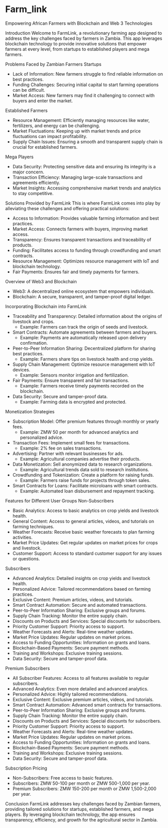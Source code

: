 # Farm_link
 Empowering African  Farmers with Blockchain and Web 3 Technologies

 Introduction
Welcome to FarmLink, a revolutionary farming app designed to address the key challenges faced by farmers in Zambia. This app leverages blockchain technology to provide innovative solutions that empower farmers at every level, from startups to established players and mega farmers.

 Problems Faced by Zambian Farmers
 Startups
- Lack of Information: New farmers struggle to find reliable information on best practices.
- Funding Challenges: Securing initial capital to start farming operations can be difficult.
- Market Access: New farmers may find it challenging to connect with buyers and enter the market.

 Established Farmers
- Resource Management: Efficiently managing resources like water, fertilizers, and energy can be challenging.
- Market Fluctuations: Keeping up with market trends and price fluctuations can impact profitability.
- Supply Chain Issues: Ensuring a smooth and transparent supply chain is crucial for established farmers.

 Mega Players
- Data Security: Protecting sensitive data and ensuring its integrity is a major concern.
- Transaction Efficiency: Managing large-scale transactions and agreements efficiently.
- Market Insights: Accessing comprehensive market trends and analytics to stay competitive.

 Solutions Provided by FarmLink
This is where FarmLink comes into play by alleviating these challenges and offering practical solutions:
- Access to Information: Provides valuable farming information and best practices.
- Market Access: Connects farmers with buyers, improving market access.
- Transparency: Ensures transparent transactions and traceability of products.
- Funding: Facilitates access to funding through crowdfunding and smart contracts.
- Resource Management: Optimizes resource management with IoT and blockchain technology.
- Fair Payments: Ensures fair and timely payments for farmers.

 Overview of Web3 and Blockchain
- Web3: A decentralized online ecosystem that empowers individuals.
- Blockchain: A secure, transparent, and tamper-proof digital ledger.

 Incorporating Blockchain into FarmLink
- Traceability and Transparency: Detailed information about the origins of livestock and crops.
  - Example: Farmers can track the origin of seeds and livestock.
- Smart Contracts: Automate agreements between farmers and buyers.
  - Example: Payments are automatically released upon delivery confirmation.
- Peer-to-Peer Information Sharing: Decentralized platform for sharing best practices.
  - Example: Farmers share tips on livestock health and crop yields.
- Supply Chain Management: Optimize resource management with IoT devices.
  - Example: Sensors monitor irrigation and fertilization.
- Fair Payments: Ensure transparent and fair transactions.
  - Example: Farmers receive timely payments recorded on the blockchain.
- Data Security: Secure and tamper-proof data.
  - Example: Farming data is encrypted and protected.

 Monetization Strategies
- Subscription Model: Offer premium features through monthly or yearly fees.
  - Example: ZMW 50 per month for advanced analytics and personalized advice.
- Transaction Fees: Implement small fees for transactions.
  - Example: 2% fee on sales transactions.
- Advertising: Partner with relevant businesses for ads.
  - Example: Agricultural companies advertise their products.
- Data Monetization: Sell anonymized data to research organizations.
  - Example: Agricultural trends data sold to research institutions.
- Crowdfunding and Tokenization: Create a platform for raising funds.
  - Example: Farmers raise funds for projects through token sales.
- Smart Contracts for Loans: Facilitate microloans with smart contracts.
  - Example: Automated loan disbursement and repayment tracking.

 Features for Different User Groups
 Non-Subscribers
- Basic Analytics: Access to basic analytics on crop yields and livestock health.
- General Content: Access to general articles, videos, and tutorials on farming techniques.
- Weather Forecasts: Receive basic weather forecasts to plan farming activities.
- Market Price Updates: Get regular updates on market prices for crops and livestock.
- Customer Support: Access to standard customer support for any issues or questions.

 Subscribers
- Advanced Analytics: Detailed insights on crop yields and livestock health.
- Personalized Advice: Tailored recommendations based on farming practices.
- Exclusive Content: Premium articles, videos, and tutorials.
- Smart Contract Automation: Secure and automated transactions.
- Peer-to-Peer Information Sharing: Exclusive groups and forums.
- Supply Chain Tracking: Monitor the entire supply chain.
- Discounts on Products and Services: Special discounts for subscribers.
- Priority Customer Support: Priority access to support.
- Weather Forecasts and Alerts: Real-time weather updates.
- Market Price Updates: Regular updates on market prices.
- Access to Funding Opportunities: Information on grants and loans.
- Blockchain-Based Payments: Secure payment methods.
- Training and Workshops: Exclusive training sessions.
- Data Security: Secure and tamper-proof data.

 Premium Subscribers
- All Subscriber Features: Access to all features available to regular subscribers.
- Advanced Analytics: Even more detailed and advanced analytics.
- Personalized Advice: Highly tailored recommendations.
- Exclusive Content: Exclusive premium articles, videos, and tutorials.
- Smart Contract Automation: Advanced smart contracts for transactions.
- Peer-to-Peer Information Sharing: Exclusive groups and forums.
- Supply Chain Tracking: Monitor the entire supply chain.
- Discounts on Products and Services: Special discounts for subscribers.
- Priority Customer Support: Priority access to support.
- Weather Forecasts and Alerts: Real-time weather updates.
- Market Price Updates: Regular updates on market prices.
- Access to Funding Opportunities: Information on grants and loans.
- Blockchain-Based Payments: Secure payment methods.
- Training and Workshops: Exclusive training sessions.
- Data Security: Secure and tamper-proof data.

 Subscription Pricing
- Non-Subscribers: Free access to basic features.
- Subscribers: ZMW 50-100 per month or ZMW 500-1,000 per year.
- Premium Subscribers: ZMW 150-200 per month or ZMW 1,500-2,000 per year.

 Conclusion
FarmLink addresses key challenges faced by Zambian farmers, providing tailored solutions for startups, established farmers, and mega players. By leveraging blockchain technology, the app ensures transparency, efficiency, and growth for the agricultural sector in Zambia.
